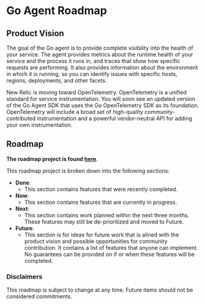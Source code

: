 # Go Agent Roadmap

## Product Vision
The goal of the Go agent is to provide complete visibility into the health of your service. The agent provides metrics about the runtime health of your service and the process it runs in, and traces that show how specific requests are performing. It also provides information about the environment in which it is running, so you can identify issues with specific hosts, regions, deployments, and other facets. 

New Relic is moving toward OpenTelemetry. OpenTelemetry is a unified standard for service instrumentation. You will soon see an updated version of the Go Agent SDK that uses the Go OpenTelemetry SDK as its foundation. OpenTelemetry will include a broad set of high-quality community-contributed instrumentation and a powerful vendor-neutral API for adding your own instrumentation.


## Roadmap
**The roadmap project is found [here](https://github.com/newrelic/go-agent/projects/1)**.  

This roadmap project is broken down into the following sections:

- **Done**:
    - This section contains features that were recently completed.
- **Now**:
    - This section contains features that are currently in progress.
- **Next**:
    - This section contains work planned within the next three months. These features may still be de-prioritized and moved to Future.
- **Future**:
    - This section is for ideas for future work that is alined with the product vision and possible opportunities for community contribution. It contains a list of features that anyone can implement. No guarantees can be provided on if or when these features will be completed.
     


### Disclaimers
This roadmap is subject to change at any time. Future items should not be considered commitments.
